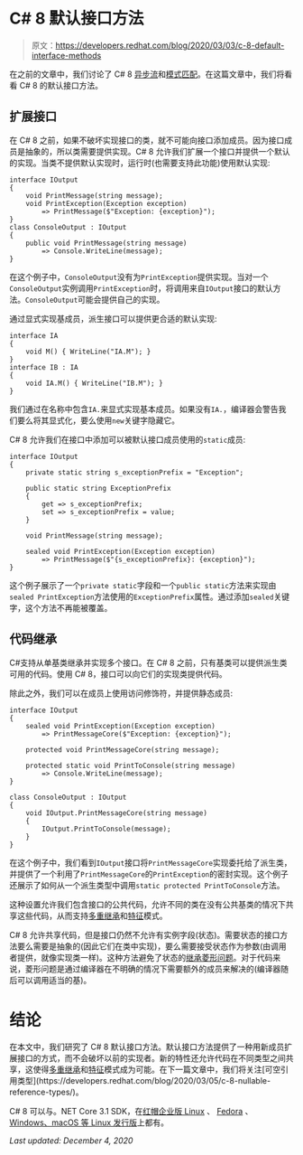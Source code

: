 # C# 8 默认接口方法

> 原文：<https://developers.redhat.com/blog/2020/03/03/c-8-default-interface-methods>

在之前的文章中，我们讨论了 C# 8 [异步流](https://developers.redhat.com/blog/2020/02/24/c-8-asynchronous-streams/)和[模式匹配](https://developers.redhat.com/blog/2020/02/27/c-8-pattern-matching/)。在这篇文章中，我们将看看 C# 8 的默认接口方法。

## 扩展接口

在 C# 8 之前，如果不破坏实现接口的类，就不可能向接口添加成员。因为接口成员是抽象的，所以类需要提供实现。C# 8 允许我们扩展一个接口并提供一个默认的实现。当类不提供默认实现时，运行时(也需要支持此功能)使用默认实现:

```
interface IOutput
{
    void PrintMessage(string message);
    void PrintException(Exception exception)
        => PrintMessage($"Exception: {exception}");
}
class ConsoleOutput : IOutput
{
    public void PrintMessage(string message)
        => Console.WriteLine(message);
}

```

在这个例子中，`ConsoleOutput`没有为`PrintException`提供实现。当对一个`ConsoleOutput`实例调用`PrintException`时，将调用来自`IOutput`接口的默认方法。`ConsoleOutput`可能会提供自己的实现。

通过显式实现基成员，派生接口可以提供更合适的默认实现:

```
interface IA
{
    void M() { WriteLine("IA.M"); }
}
interface IB : IA
{
    void IA.M() { WriteLine("IB.M"); }
}

```

我们通过在名称中包含`IA.`来显式实现基本成员。如果没有`IA.`，编译器会警告我们要么将其显式化，要么使用`new`关键字隐藏它。

C# 8 允许我们在接口中添加可以被默认接口成员使用的`static`成员:

```
interface IOutput
{
    private static string s_exceptionPrefix = "Exception";

    public static string ExceptionPrefix
    {
        get => s_exceptionPrefix;
        set => s_exceptionPrefix = value;
    }

    void PrintMessage(string message);

    sealed void PrintException(Exception exception)
        => PrintMessage($"{s_exceptionPrefix}: {exception}");
}

```

这个例子展示了一个`private static`字段和一个`public static`方法来实现由`sealed PrintException`方法使用的`ExceptionPrefix`属性。通过添加`sealed`关键字，这个方法不再能被覆盖。

## 代码继承

C#支持从单基类继承并实现多个接口。在 C# 8 之前，只有基类可以提供派生类可用的代码。使用 C# 8，接口可以向它们的实现类提供代码。

除此之外，我们可以在成员上使用访问修饰符，并提供静态成员:

```
interface IOutput
{
    sealed void PrintException(Exception exception)
        => PrintMessageCore($"Exception: {exception}");

    protected void PrintMessageCore(string message);

    protected static void PrintToConsole(string message)
        => Console.WriteLine(message);
}

class ConsoleOutput : IOutput
{
    void IOutput.PrintMessageCore(string message)
    {
        IOutput.PrintToConsole(message);
    }
}

```

在这个例子中，我们看到`IOutput`接口将`PrintMessageCore`实现委托给了派生类，并提供了一个利用了`PrintMessageCore`的`PrintException`的密封实现。这个例子还展示了如何从一个派生类型中调用`static protected PrintToConsole`方法。

这种设置允许我们包含接口的公共代码，允许不同的类在没有公共基类的情况下共享这些代码，从而支持[多重继承](https://en.wikipedia.org/wiki/Multiple_inheritance)和[特征](https://en.wikipedia.org/wiki/Trait_(computer_programming))模式。

C# 8 允许共享代码，但是接口仍然不允许有实例字段(状态)。需要状态的接口方法要么需要是抽象的(因此它们在类中实现)，要么需要接受状态作为参数(由调用者提供，就像实现类一样)。这种方法避免了状态的[继承菱形问题](https://en.wikipedia.org/wiki/Multiple_inheritance#The_diamond_problem)。对于代码来说，菱形问题是通过编译器在不明确的情况下需要额外的成员来解决的(编译器随后可以调用适当的基)。

# 结论

在本文中，我们研究了 C# 8 默认接口方法。默认接口方法提供了一种用新成员扩展接口的方式，而不会破坏以前的实现者。新的特性还允许代码在不同类型之间共享，这使得[多重继承](https://en.wikipedia.org/wiki/Multiple_inheritance)和[特征](https://en.wikipedia.org/wiki/Trait_(computer_programming))模式成为可能。在下一篇文章中，我们将关注[可空引用类型](https://developers.redhat.com/blog/2020/03/05/c-8-nullable-reference-types/)。

C# 8 可以与。NET Core 3.1 SDK，在[红帽企业版 Linux](https://access.redhat.com/documentation/en-us/net_core/) 、 [Fedora](http://fedoraloves.net/) 、 [Windows、macOS 等 Linux 发行版](https://dotnet.microsoft.com/download)上都有。

*Last updated: December 4, 2020*
